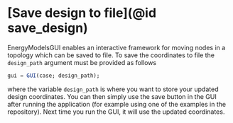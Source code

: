 # [Save design to file](@id save_design)

EnergyModelsGUI enables an interactive framework for moving nodes in a topology which can be saved to file. To save the coordinates to file the `design_path` argument must be provided as follows
```julia
gui = GUI(case; design_path);
```
where the variable `design_path` is where you want to store your updated design coordinates. You can then simply use the save button in the GUI after running the application (for example using one of the examples in the repository). Next time you run the GUI, it will use the updated coordinates. 
